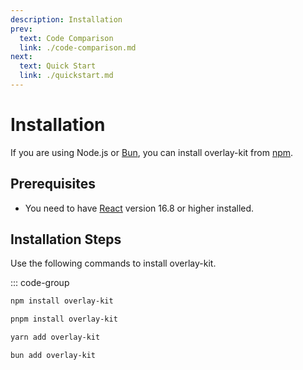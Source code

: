 ```yaml
---
description: Installation
prev:
  text: Code Comparison
  link: ./code-comparison.md
next:
  text: Quick Start
  link: ./quickstart.md
---
```


# Installation

If you are using Node.js or [Bun](https://bun.sh/), you can install overlay-kit from [npm](https://npmjs.com/package/overlay-kit).

## Prerequisites

- You need to have [React](https://react.dev/) version 16.8 or higher installed.

## Installation Steps

Use the following commands to install overlay-kit.

::: code-group

```sh [npm]
npm install overlay-kit
```

```sh [pnpm]
pnpm install overlay-kit
```

```sh [yarn]
yarn add overlay-kit
```

```sh [bun]
bun add overlay-kit
```
